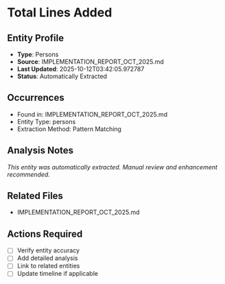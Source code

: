 # Total Lines Added

## Entity Profile
- **Type**: Persons
- **Source**: IMPLEMENTATION_REPORT_OCT_2025.md
- **Last Updated**: 2025-10-12T03:42:05.972787
- **Status**: Automatically Extracted

## Occurrences
- Found in: IMPLEMENTATION_REPORT_OCT_2025.md
- Entity Type: persons
- Extraction Method: Pattern Matching

## Analysis Notes
*This entity was automatically extracted. Manual review and enhancement recommended.*

## Related Files
- IMPLEMENTATION_REPORT_OCT_2025.md

## Actions Required
- [ ] Verify entity accuracy
- [ ] Add detailed analysis
- [ ] Link to related entities
- [ ] Update timeline if applicable
